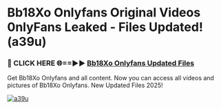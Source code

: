 # Bb18Xo Onlyfans Original Videos 0nlyFans Leaked - Files Updated! (a39u)

<h3>🔴 CLICK HERE 🌐==►► <a href="https://tinyurl.com/ehrbuxhb" rel="nofollow">Bb18Xo Onlyfans Updated Files</a></h3>

Get Bb18Xo Onlyfans and all content. Now you can access all videos and pictures of Bb18Xo Onlyfans. New Updated Files 2025!

[![a39u](https://i.imgur.com/lVYEuWS.gif)](https://tinyurl.com/ehrbuxhb)
